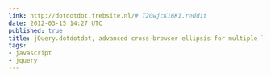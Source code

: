 ```yaml
---
link: http://dotdotdot.frebsite.nl/#.T2GwjcK16KI.reddit
date: 2012-03-15 14:27 UTC
published: true
title: jQuery.dotdotdot, advanced cross-browser ellipsis for multiple line content.
tags:
- javascript
- jquery
---
```



